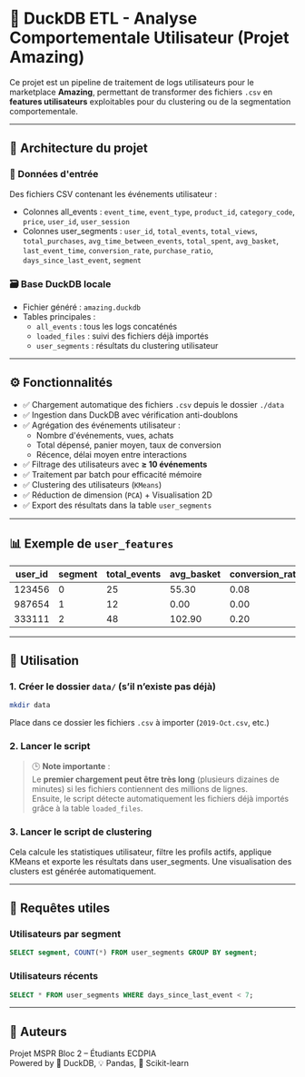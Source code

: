 # 🦆 DuckDB ETL - Analyse Comportementale Utilisateur (Projet Amazing)

Ce projet est un pipeline de traitement de logs utilisateurs pour le marketplace **Amazing**, permettant de transformer des fichiers `.csv` en **features utilisateurs** exploitables pour du clustering ou de la segmentation comportementale.

---

## 🧱 Architecture du projet

### 📁 Données d'entrée
Des fichiers CSV contenant les événements utilisateur :

- Colonnes all_events : `event_time`, `event_type`, `product_id`, `category_code`, `price`, `user_id`, `user_session`
- Colonnes user_segments : `user_id`, `total_events`, `total_views`, `total_purchases`, `avg_time_between_events`, `total_spent`, `avg_basket`, `last_event_time`, `conversion_rate`, `purchase_ratio`, `days_since_last_event`, `segment`

### 🗃️ Base DuckDB locale
- Fichier généré : `amazing.duckdb`
- Tables principales :
  - `all_events` : tous les logs concaténés
  - `loaded_files` : suivi des fichiers déjà importés
  - `user_segments` : résultats du clustering utilisateur

---

## ⚙️ Fonctionnalités

- ✅ Chargement automatique des fichiers `.csv` depuis le dossier `./data`
- ✅ Ingestion dans DuckDB avec vérification anti-doublons
- ✅ Agrégation des événements utilisateur :
  - Nombre d'événements, vues, achats
  - Total dépensé, panier moyen, taux de conversion
  - Récence, délai moyen entre interactions
- ✅ Filtrage des utilisateurs avec **≥ 10 événements**
- ✅ Traitement par batch pour efficacité mémoire
- ✅ Clustering des utilisateurs (`KMeans`)
- ✅ Réduction de dimension (`PCA`) + Visualisation 2D
- ✅ Export des résultats dans la table `user_segments`

---

## 📊 Exemple de `user_features`

| user_id | segment | total_events | avg_basket | conversion_rate | days_since_last_event |
|---------|---------|---------------|-------------|------------------|------------------------|
| 123456  | 0       | 25            | 55.30       | 0.08             | 2                      |
| 987654  | 1       | 12            | 0.00        | 0.00             | 14                     |
| 333111  | 2       | 48            | 102.90      | 0.20             | 5                      |

---

## 🚀 Utilisation

### 1. Créer le dossier `data/` (s’il n’existe pas déjà)

```bash
mkdir data
```

Place dans ce dossier les fichiers `.csv` à importer (`2019-Oct.csv`, etc.)

### 2. Lancer le script

> 🕒 **Note importante** :  
> Le **premier chargement peut être très long** (plusieurs dizaines de minutes) si les fichiers contiennent des millions de lignes.  
> Ensuite, le script détecte automatiquement les fichiers déjà importés grâce à la table `loaded_files`.

### 3. Lancer le script de clustering

Cela calcule les statistiques utilisateur, filtre les profils actifs, applique KMeans et exporte les résultats dans user_segments.
Une visualisation des clusters est générée automatiquement.

---

## 🔎 Requêtes utiles

### Utilisateurs par segment

```sql
SELECT segment, COUNT(*) FROM user_segments GROUP BY segment;
```

### Utilisateurs récents

```sql
SELECT * FROM user_segments WHERE days_since_last_event < 7;
```


---

## 👤 Auteurs

Projet MSPR Bloc 2 – Étudiants ECDPIA  
Powered by 🦆 DuckDB, 💡 Pandas, 🤖 Scikit-learn
